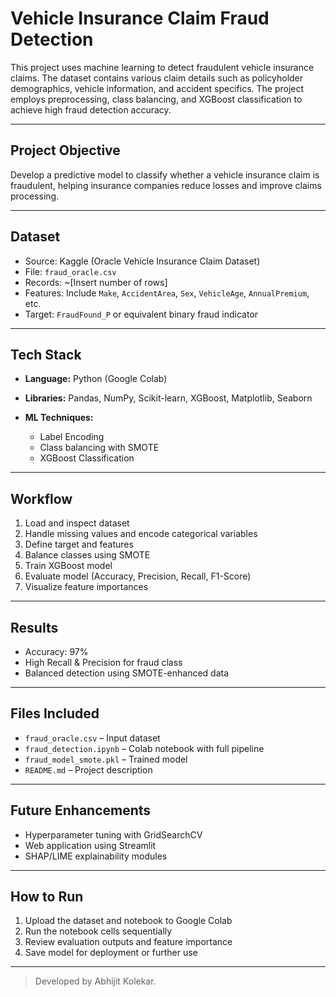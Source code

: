 #  Vehicle Insurance Claim Fraud Detection

This project uses machine learning to detect fraudulent vehicle insurance claims. The dataset contains various claim details such as policyholder demographics, vehicle information, and accident specifics. The project employs preprocessing, class balancing, and XGBoost classification to achieve high fraud detection accuracy.

---

##  Project Objective

Develop a predictive model to classify whether a vehicle insurance claim is fraudulent, helping insurance companies reduce losses and improve claims processing.

---

##  Dataset

* Source: Kaggle (Oracle Vehicle Insurance Claim Dataset)
* File: `fraud_oracle.csv`
* Records: \~\[Insert number of rows]
* Features: Include `Make`, `AccidentArea`, `Sex`, `VehicleAge`, `AnnualPremium`, etc.
* Target: `FraudFound_P` or equivalent binary fraud indicator

---

##  Tech Stack

* **Language:** Python (Google Colab)
* **Libraries:** Pandas, NumPy, Scikit-learn, XGBoost, Matplotlib, Seaborn
* **ML Techniques:**

  * Label Encoding
  * Class balancing with SMOTE
  * XGBoost Classification

---

## Workflow

1. Load and inspect dataset
2. Handle missing values and encode categorical variables
3. Define target and features
4. Balance classes using SMOTE
5. Train XGBoost model
6. Evaluate model (Accuracy, Precision, Recall, F1-Score)
7. Visualize feature importances

---

##  Results

* Accuracy: 97%
* High Recall & Precision for fraud class
* Balanced detection using SMOTE-enhanced data

---

##  Files Included

* `fraud_oracle.csv` – Input dataset
* `fraud_detection.ipynb` – Colab notebook with full pipeline
* `fraud_model_smote.pkl` – Trained model
* `README.md` – Project description

---

##  Future Enhancements

* Hyperparameter tuning with GridSearchCV
* Web application using Streamlit
* SHAP/LIME explainability modules

---

##  How to Run

1. Upload the dataset and notebook to Google Colab
2. Run the notebook cells sequentially
3. Review evaluation outputs and feature importance
4. Save model for deployment or further use

---

> Developed by Abhijit Kolekar.
